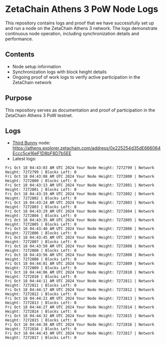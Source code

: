 # ZetaChain Athens 3 PoW Node Logs
This repository contains logs and proof that we have successfully set up and run a node on the ZetaChain Athens 3 network. The logs demonstrate continuous node operation, including synchronization details and performance.

## Contents
- Node setup information
- Synchronization logs with block height details
- Ongoing proof of work logs to verify active participation in the ZetaChain network

## Purpose
This repository serves as documentation and proof of participation in the ZetaChain Athens 3 PoW testnet.

## Logs

- [Third Bunny](https://thirdbunny.xyz/) node: https://athens.explorer.zetachain.com/address/0x225254d35dE666064Eccc5ce16eF1D8bF8D7b5EE
- Latest logs:
```
Fri Oct 18 04:43:03 AM UTC 2024 Your Node Height: 7272799 | Network Height: 7272799 | Blocks Left: 0
Fri Oct 18 04:43:08 AM UTC 2024 Your Node Height: 7272800 | Network Height: 7272800 | Blocks Left: 0
Fri Oct 18 04:43:13 AM UTC 2024 Your Node Height: 7272801 | Network Height: 7272801 | Blocks Left: 0
Fri Oct 18 04:43:19 AM UTC 2024 Your Node Height: 7272802 | Network Height: 7272802 | Blocks Left: 0
Fri Oct 18 04:43:24 AM UTC 2024 Your Node Height: 7272803 | Network Height: 7272803 | Blocks Left: 0
Fri Oct 18 04:43:29 AM UTC 2024 Your Node Height: 7272804 | Network Height: 7272804 | Blocks Left: 0
Fri Oct 18 04:43:35 AM UTC 2024 Your Node Height: 7272805 | Network Height: 7272805 | Blocks Left: 0
Fri Oct 18 04:43:40 AM UTC 2024 Your Node Height: 7272806 | Network Height: 7272806 | Blocks Left: 0
Fri Oct 18 04:43:45 AM UTC 2024 Your Node Height: 7272807 | Network Height: 7272807 | Blocks Left: 0
Fri Oct 18 04:43:50 AM UTC 2024 Your Node Height: 7272808 | Network Height: 7272808 | Blocks Left: 0
Fri Oct 18 04:43:56 AM UTC 2024 Your Node Height: 7272808 | Network Height: 7272808 | Blocks Left: 0
Fri Oct 18 04:44:01 AM UTC 2024 Your Node Height: 7272809 | Network Height: 7272809 | Blocks Left: 0
Fri Oct 18 04:44:06 AM UTC 2024 Your Node Height: 7272810 | Network Height: 7272810 | Blocks Left: 0
Fri Oct 18 04:44:11 AM UTC 2024 Your Node Height: 7272811 | Network Height: 7272811 | Blocks Left: 0
Fri Oct 18 04:44:17 AM UTC 2024 Your Node Height: 7272812 | Network Height: 7272812 | Blocks Left: 0
Fri Oct 18 04:44:22 AM UTC 2024 Your Node Height: 7272813 | Network Height: 7272813 | Blocks Left: 0
Fri Oct 18 04:44:27 AM UTC 2024 Your Node Height: 7272814 | Network Height: 7272814 | Blocks Left: 0
Fri Oct 18 04:44:32 AM UTC 2024 Your Node Height: 7272815 | Network Height: 7272815 | Blocks Left: 0
Fri Oct 18 04:44:38 AM UTC 2024 Your Node Height: 7272816 | Network Height: 7272816 | Blocks Left: 0
Fri Oct 18 04:44:43 AM UTC 2024 Your Node Height: 7272817 | Network Height: 7272817 | Blocks Left: 0
```
